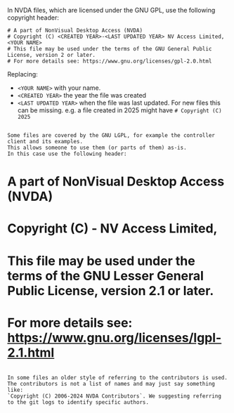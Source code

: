 In NVDA files, which are licensed under the GNU GPL, use the following copyright header:

```
# A part of NonVisual Desktop Access (NVDA)
# Copyright (C) <CREATED YEAR>-<LAST UPDATED YEAR> NV Access Limited, <YOUR NAME>
# This file may be used under the terms of the GNU General Public License, version 2 or later.
# For more details see: https://www.gnu.org/licenses/gpl-2.0.html
```

Replacing:
- `<YOUR NAME>` with your name.
- `<CREATED YEAR>` the year the file was created
- `<LAST UPDATED YEAR>` when the file was last updated.
For new files this can be missing.
e.g. a file created in 2025 might have `# Copyright (C) 2025`
```

Some files are covered by the GNU LGPL, for example the controller client and its examples.
This allows someone to use them (or parts of them) as-is.
In this case use the following header:

```
# A part of NonVisual Desktop Access (NVDA)
# Copyright (C) <CREATED YEAR>-<LAST UPDATED YEAR> NV Access Limited, <YOUR NAME>
# This file may be used under the terms of the GNU Lesser General Public License, version 2.1 or later.
# For more details see: https://www.gnu.org/licenses/lgpl-2.1.html
```

In some files an older style of referring to the contributors is used. The contributors is not a list of names and may just say something like:
`Copyright (C) 2006-2024 NVDA Contributors`. We suggesting referring to the git logs to identify specific authors.
